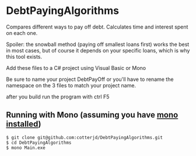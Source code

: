 # DebtPayingAlgorithms
Compares different ways to pay off debt. Calculates time and interest spent on each one. 

Spoiler: the snowball method (paying off smallest loans first) works the best in most cases, but of course it depends on your specific loans, which is why this tool exists.

Add these files to a C# project using Visual Basic or Mono

Be sure to name your project DebtPayOff or you'll have to rename the namespace on the 3 files to match your project name. 

after you build run the program with ctrl F5

## Running with Mono (assuming you have <a href="https://jordancotter.wordpress.com/2022/03/01/getting-started-with-mono-net-on-linux/">mono installed</a>)
`$ git clone git@github.com:cotterjd/DebtPayingAlgorithms.git`<br>
`$ cd DebtPayingAlgorithms`<br>
`$ mono Main.exe`<br>
